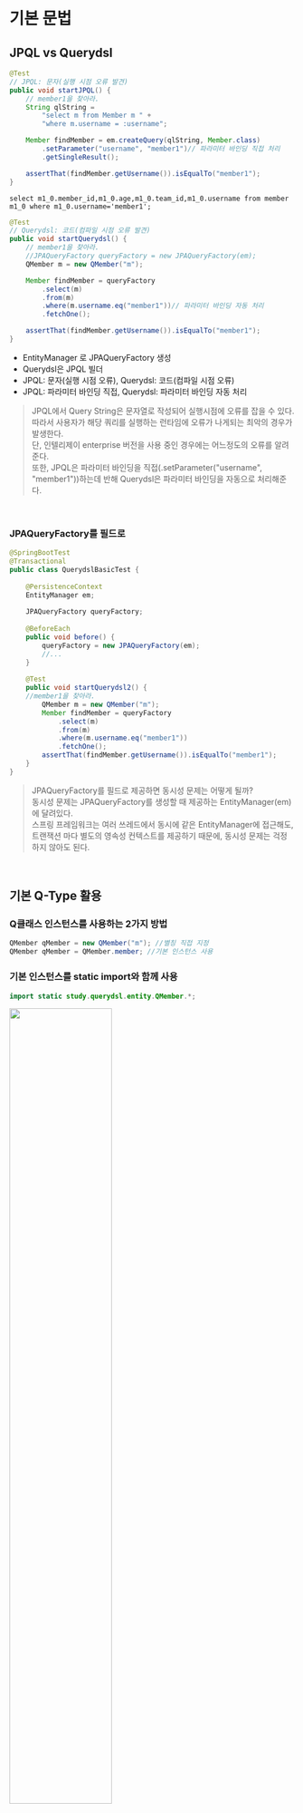 # 기본 문법
## JPQL vs Querydsl
```java
@Test
// JPQL: 문자(실행 시점 오류 발견)
public void startJPQL() {
    // member1을 찾아라.
    String qlString =
        "select m from Member m " +
        "where m.username = :username";

    Member findMember = em.createQuery(qlString, Member.class)
        .setParameter("username", "member1")// 파라미터 바인딩 직접 처리
        .getSingleResult();

    assertThat(findMember.getUsername()).isEqualTo("member1");
}
```
```jpaql
select m1_0.member_id,m1_0.age,m1_0.team_id,m1_0.username from member m1_0 where m1_0.username='member1';
```

```java
@Test
// Querydsl: 코드(컴파일 시점 오류 발견)
public void startQuerydsl() {
    // member1을 찾아라.
    //JPAQueryFactory queryFactory = new JPAQueryFactory(em);
    QMember m = new QMember("m");

    Member findMember = queryFactory
        .select(m)
        .from(m)
        .where(m.username.eq("member1"))// 파라미터 바인딩 자동 처리
        .fetchOne();

    assertThat(findMember.getUsername()).isEqualTo("member1");
}
```
- EntityManager 로 JPAQueryFactory 생성
- Querydsl은 JPQL 빌더
- JPQL: 문자(실행 시점 오류), Querydsl: 코드(컴파일 시점 오류) 
- JPQL: 파라미터 바인딩 직접, Querydsl: 파라미터 바인딩 자동 처리
> JPQL에서 Query String은 문자열로 작성되어 실행시점에 오류를 잡을 수 있다.<br>
> 따라서 사용자가 해당 쿼리를 실행하는 런타임에 오류가 나게되는 최악의 경우가 발생한다.<br>
> 단, 인텔리제이 enterprise 버전을 사용 중인 경우에는 어느정도의 오류를 알려준다.<br>
> 또한, JPQL은 파라미터 바인딩을 직접(.setParameter("username", "member1"))하는데 반해 Querydsl은 파라미터 바인딩을 자동으로 처리해준다.

<br>

### JPAQueryFactory를 필드로
```java
@SpringBootTest
@Transactional
public class QuerydslBasicTest {
    
    @PersistenceContext
    EntityManager em;
    
    JPAQueryFactory queryFactory;
    
    @BeforeEach
    public void before() {
        queryFactory = new JPAQueryFactory(em);
        //...
    }
    
    @Test
    public void startQuerydsl2() {
    //member1을 찾아라.
        QMember m = new QMember("m");
        Member findMember = queryFactory
            .select(m)
            .from(m)
            .where(m.username.eq("member1"))
            .fetchOne();
        assertThat(findMember.getUsername()).isEqualTo("member1");
    }
}
```
> JPAQueryFactory를 필드로 제공하면 동시성 문제는 어떻게 될까?<br>
> 동시성 문제는 JPAQueryFactory를 생성할 때 제공하는 EntityManager(em)에 달려있다.<br>
> 스프링 프레임워크는 여러 쓰레드에서 동시에 같은 EntityManager에 접근해도, <br>
> 트랜잭션 마다 별도의 영속성 컨텍스트를 제공하기 때문에, 동시성 문제는 걱정하지 않아도 된다.

<br>

## 기본 Q-Type 활용
### Q클래스 인스턴스를 사용하는 2가지 방법
```java
QMember qMember = new QMember("m"); //별칭 직접 지정
QMember qMember = QMember.member; //기본 인스턴스 사용
```
### 기본 인스턴스를 static import와 함께 사용
```java
import static study.querydsl.entity.QMember.*;
```
<img src="https://github.com/hyewon218/kim-querydsl/assets/126750615/406cb3b8-73d4-4925-a0cb-308f2ab25c6c" width="60%"/><br>
> 참고: 같은 테이블을 조인해야 하는 경우가 아니면 기본 인스턴스를 사용하자
### 다음 설정을 추가하면 실행되는 JPQL을 볼 수 있다.
```yaml
spring.jpa.properties.hibernate.use_sql_comments: true  
```

```sql
/* select
        member1 
    from
        Member member1 // jpql의 alias(같은 테이블을 조인해야하는 경우에만 선언해서 씀) : public static final QMember member = new QMember("member1");
    where
        member1.username = ?1 */ select
            m1_0.member_id,
            m1_0.age,
            m1_0.team_id,
            m1_0.username 
        from
            member m1_0 
        where
            m1_0.username=?
```
위 사진에서 `"member1"`(=alias)인 이유는<br>
<img src="https://github.com/hyewon218/kim-querydsl/assets/126750615/19184a83-c012-4038-8a51-8f9e07fa8a48" width="60%"/><br>
> `new QMember("")`를 통해 새로운 alias로 생성해주는 것이 아닌 <br>
> QType에 내장된 static 필드를 통해 QType를 생성하게 되면 기본적으로 동일한 alias를 사용하기 때문이다.<br>
> 따라서 같은 테이블을 조인해야하는 경우에는 QType에 내장된 static 필드를 사용하는 것이 아닌 직접 생성하여 alias를 변경해줘야 한다.

<br>

## 검색 조건 쿼리
```java
@Test
// 기본 검색 쿼리
public void search() {
    Member findMember = queryFactory
        .selectFrom(member)
        .where(member.username.eq("member1").and(member.age.between(10, 30)))
        .fetchOne();
        
    assertThat(findMember.getUsername()).isEqualTo("member1");
}

@Test
// AND 조건을 파라미터로 처리
public void searchAndParam() {
    List<Member> result1 = queryFactory
        .selectFrom(member)
        .where(member.username.eq("member1"),member.age.eq(10))
        .fetch();
    
    assertThat(result1.size()).isEqualTo(1);
}
```
- 검색 조건은 .and(), .or() 를 메서드 체인으로 연결할 수 있다.
- where()에 파라미터로 검색조건을 추가하면 AND 조건이 추가됨
- 참고: select , from 을 selectFrom 으로 합칠 수 있음

### JPQL이 제공하는 모든 검색 조건 제공
```java
member.username.eq("member1") // username = 'member1'
member.username.ne("member1") //username != 'member1'
member.username.eq("member1").not() // username != 'member1'
        
member.username.isNotNull() //이름이 is not null
        
member.age.in(10, 20) // age in (10,20)
member.age.notIn(10, 20) // age not in (10, 20)
member.age.between(10,30) //between 10, 30
        
member.age.goe(30) // age >= 30
member.age.gt(30) // age > 30
member.age.loe(30) // age <= 30
member.age.lt(30) // age < 30
        
member.username.like("member%") //like 검색
member.username.contains("member") // like ‘%member%’ 검색
member.username.startsWith("member") //like ‘member%’ 검색
...
```

## 결과조회
- `fetch()` : 리스트 조회, 데이터 없으면 빈 리스트 반환
- `fetchOne()` : 단 건 조회
    - 결과가 없으면 : null
    - 결과가 둘 이상이면 : com.querydsl.core.NonUniqueResultException
- `fetchFirst()` : limit(1).fetchOne()
- `fetchResults()` : 페이징 정보 포함, total count 쿼리 추가 실행 -> Deprecated
- `fetchCount()` : count 쿼리로 변경해서 count 수 조회 -> Deprecated
```java
@Test
public void resultFetch() {
    // List
    List<Member> fetch = queryFactory
        .selectFrom(member)
        .fetch();

    // 단 건
    Member findMember1 = queryFactory
        .selectFrom(member)
        .fetchOne();

    // 처음 한 건 조회
    Member findMember2 = queryFactory
        .selectFrom(member)
        .fetchFirst();// == .limit(1).fetchOne()

    // 페이징에서 사용
    QueryResults<Member> results = queryFactory
        .selectFrom(member)
        .fetchResults();

    // count 쿼리로 변경
    long count = queryFactory
        .selectFrom(member)
        .fetchCount();
    }
```
`fetchResults()`
- getTotal, getLimit, getOffset을 제공 -> count 쿼리를 가져오기 위해 2개의 쿼리 발생
- paging Query가 복잡해지면 contents를 가져오는 쿼리와 count 쿼리가 달라지는 문제가 발생할 수 있다.(성능 이슈) -> 복잡하고 성능이 중요한 페이징 처리의 경우 따로 쿼리를 날려줘야 한다.
- Deprecated 되었으므로 fetch를 통해 content를 조회하고 count Query를 통해 total count를 다시 조회해야 한다.
`fetchCount()`
- 개발자가 작성한 select 쿼리를 기반으로 count용 쿼리를 내부에서 만들어서 실행한다.
- 따라서 단순한 쿼리에서는 잘 동작하지만, 복잡한 쿼리에서는 제대로 동작하지 않는다.

```java
@Test
public void count() {
    Long totalCount = queryFactory
    //.select(Wildcard.count) //select count(*)
    .select(member.count()) //select count(member.id)
    .from(member)
    .fetchOne();
    System.out.println("totalCount = " + totalCount);
}
```
- count(*) 을 사용하고 싶으면 예제의 주석처럼 Wildcard.count 를 사용하면된다.
- member.count() 를 사용하면 count(member.id) 로 처리된다.
- 응답 결과는 숫자 하나이므로 fetchOne() 을 사용한다.

<br>

## 정렬
- 회원 정렬 순서
  - 1. 회원 나이 내림차순(desc)
  - 2. 회원 이름 오름차순(asc)
  - 단 2에서 회원 이름이 없으면 마지막에 출력(nulls last)
```java
    @Test
    public void sort() {
        em.persist(new Member(null, 100));
        em.persist(new Member("member5", 100));
        em.persist(new Member("member6", 100));

        List<Member> result = queryFactory
            .selectFrom(member)
            .where(member.age.eq(100))
            .orderBy(member.age.desc(), member.username.asc().nullsLast())
            .fetch();

        Member member5 = result.get(0);
        Member member6 = result.get(1);
        Member memberNull = result.get(2);

        assertThat(member5.getUsername()).isEqualTo("member5");
        assertThat(member6.getUsername()).isEqualTo("member6");
        assertThat(memberNull.getUsername()).isNull();
    }
```
- desc() , asc() : 일반 정렬
- nullsLast() , nullsFirst() : null 데이터 순서 부여

<br>

## 페이징
### 조회 건수 제한
```java
    @Test
    public void paging1() {
        List<Member> result = queryFactory
                .selectFrom(member)
                .orderBy(member.username.desc()) // member4, member3, member2, member1
                .offset(1) // 앞에서 몇개를 skip? -> 0부터 시작이므로 1이면 1개를 skip -> member3, member2, member1
                .limit(2) // member3, member2
                .fetch();

        assertThat(result.size()).isEqualTo(2);
    }
```
### 전체 조회 수가 필요하면?
```java
@Test
public void paging2() {
        QueryResults<Member> fetchResults = queryFactory
                .selectFrom(member)
                .orderBy(member.username.desc()) // member4, member3, member2, member1
                .offset(1) // 앞에서 몇개를 skip? -> 0부터 시작이므로 1이면 1개를 skip -> member3, member2, member1
                .limit(2) // member3, member2
                .fetchResults();

        // 위 코드는 Deprecated 아래와 같이 나눠서 작성하자.
        List<Member> result = queryFactory
                .selectFrom(member)
                .orderBy(member.username.desc()) // member4, member3, member2, member1
                .offset(1) // 앞에서 몇개를 skip? -> 0부터 시작이므로 1이면 1개를 skip -> member3, member2, member1
                .limit(2) // member3, member2
                .fetch();

        long count = queryFactory
                .select(member.count())
                .from(member)
                .fetchOne();

        assertThat(fetchResults.getTotal()).isEqualTo(4);
        assertThat(fetchResults.getResults().size()).isEqualTo(2);

        assertThat(count).isEqualTo(4);
        assertThat(result.size()).isEqualTo(2);
        }
```
- `fetchResults()` :  주의: count 쿼리가 실행되니 성능상 주의!
-  참고: 실무에서 페이징 쿼리를 작성할 때, 데이터를 조회하는 쿼리는 여러 테이블을 조인해야 하지만, <br>
count 쿼리는 조인이 필요 없는 경우도 있다. <br>
그런데 이렇게 자동화된 count 쿼리는 원본 쿼리와 같이 모두 조인을 해버리기 때문에 성능이 안나올 수 있다. <br>
count 쿼리에 조인이 필요없는 성능 최적화가 필요하다면, count 전용 쿼리를 별도로 작성해야 한다.

<br>

